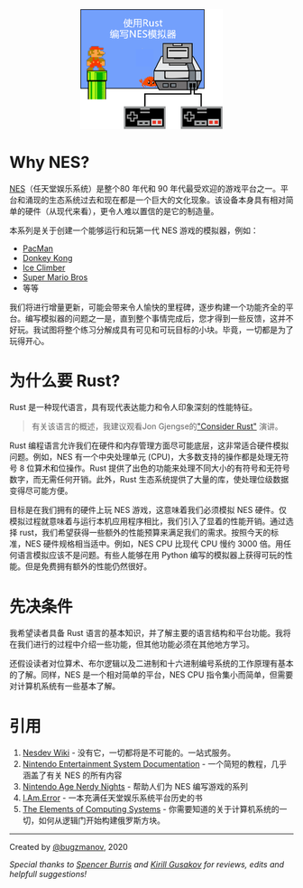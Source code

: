 <div style="text-align:center"><img src="./images/intro.png" width="50%"/></div>


# Why NES?

[NES](https://en.wikipedia.org/wiki/Nintendo_Entertainment_System)（任天堂娱乐系统）是整个80 年代和 90 年代最受欢迎的游戏平台之一。平台和涌现的生态系统过去和现在都是一个巨大的文化现象。该设备本身具有相对简单的硬件（从现代来看），更令人难以置信的是它的制造量。

本系列是关于创建一个能够运行和玩第一代 NES 游戏的模拟器，例如：
- [PacMan](https://en.wikipedia.org/wiki/Pac-Man)
- [Donkey Kong](https://en.wikipedia.org/wiki/Donkey_Kong)
- [Ice Climber](https://en.wikipedia.org/wiki/Ice_Climber)
- [Super Mario Bros](https://en.wikipedia.org/wiki/Super_Mario_Bros)
- 等等

我们将进行增量更新，可能会带来令人愉快的里程碑，逐步构建一个功能齐全的平台。编写模拟器的问题之一是，直到整个事情完成后，您才得到一些反馈，这并不好玩。我试图将整个练习分解成具有可见和可玩目标的小块。毕竟，一切都是为了玩得开心。


# 为什么要 Rust?

Rust 是一种现代语言，具有现代表达能力和令人印象深刻的性能特征。

> 有关该语言的概述，我建议观看Jon Gjengse的["Consider Rust"](https://www.youtube.com/watch?v=DnT-LUQgc7s) 演讲。

Rust 编程语言允许我们在硬件和内存管理方面尽可能底层，这非常适合硬件模拟问题。例如，NES 有一个中央处理单元 (CPU)，大多数支持的操作都是处理无符号 8 位算术和位操作。Rust 提供了出色的功能来处理不同大小的有符号和无符号数字，而无需任何开销。此外，Rust 生态系统提供了大量的库，使处理位级数据变得尽可能方便。

目标是在我们拥有的硬件上玩 NES 游戏，这意味着我们必须模拟 NES 硬件。仅模拟过程就意味着与运行本机应用程序相比，我们引入了显着的性能开销。通过选择 rust，我们希望获得一些额外的性能预算来满足我们的需求。按照今天的标准，NES 硬件规格相当适中。例如，NES CPU 比现代 CPU 慢约 3000 倍。用任何语言模拟应该不是问题。有些人能够在用 Python 编写的模拟器上获得可玩的性能。但是免费拥有额外的性能仍然很好。

# 先决条件

我希望读者具备 Rust 语言的基本知识，并了解主要的语言结构和平台功能。我将在我们进行的过程中介绍一些功能，但其他功能必须在其他地方学习。

还假设读者对位算术、布尔逻辑以及二进制和十六进制编号系统的工作原理有基本的了解。同样，NES 是一个相对简单的平台，NES CPU 指令集小而简单，但需要对计算机系统有一些基本了解。

# 引用

1. [Nesdev Wiki](http://wiki.nesdev.com/w/index.php/Nesdev_Wiki) - 没有它，一切都将是不可能的。一站式服务。
2. [Nintendo Entertainment System Documentation](http://nesdev.com/NESDoc.pdf) - 一个简短的教程，几乎涵盖了有关 NES 的所有内容
3. [Nintendo Age Nerdy Nights](https://nerdy-nights.nes.science/) - 帮助人们为 NES 编写游戏的系列
4. [I.Am.Error](https://www.goodreads.com/book/show/23461364-i-am-error) - 一本充满任天堂娱乐系统平台历史的书
5. [The Elements of Computing Systems](https://www.goodreads.com/book/show/910789.The_Elements_of_Computing_Systems) - 你需要知道的关于计算机系统的一切，如何从逻辑门开始构建俄罗斯方块。



-------

Created by [@bugzmanov](http://twitter.com/bugzmanov), 2020

<em> Special thanks to [Spencer Burris](https://github.com/sburris0) and [Kirill Gusakov](https://github.com/kgusakov/) for reviews, edits and helpfull suggestions! </em>
